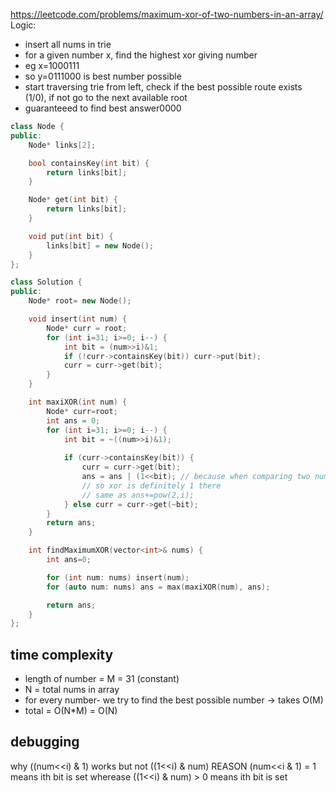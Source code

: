 https://leetcode.com/problems/maximum-xor-of-two-numbers-in-an-array/
Logic:
- insert all nums in trie
- for a given number x, find the highest xor giving number
- eg x=1000111
- so y=0111000 is best number possible
- start traversing trie from left, check if the best possible route exists (1/0), if not go to the next available root
- guaranteeed to find best answer0000
```cpp
class Node {
public:
    Node* links[2];

    bool containsKey(int bit) {
        return links[bit];
    }

    Node* get(int bit) {
        return links[bit];
    }

    void put(int bit) {
        links[bit] = new Node();
    }
};

class Solution {
public:
    Node* root= new Node();

    void insert(int num) {
        Node* curr = root;
        for (int i=31; i>=0; i--) {
            int bit = (num>>i)&1;
            if (!curr->containsKey(bit)) curr->put(bit);
            curr = curr->get(bit);
        }
    }

    int maxiXOR(int num) {
        Node* curr=root;
        int ans = 0;
        for (int i=31; i>=0; i--) {
            int bit = ~((num>>i)&1);
            
            if (curr->containsKey(bit)) {
                curr = curr->get(bit);
                ans = ans | (1<<bit); // because when comparing two number one has bit other !bit
                // so xor is definitely 1 there
                // same as ans+=pow(2,i);
            } else curr = curr->get(~bit);
        }
        return ans;
    }

    int findMaximumXOR(vector<int>& nums) {
        int ans=0;

        for (int num: nums) insert(num);
        for (auto num: nums) ans = max(maxiXOR(num), ans);

        return ans;
    }
};
```
## time complexity
- length of number = M = 31 (constant)
- N = total nums in array
- for every number-  we try to find the best possible number -> takes O(M)
- total  = O(N*M) = O(N)
## debugging
why ((num<<i) & 1) works but not  ((1<<i) & num)
REASON
(num<<i & 1) = 1 means ith bit is set wherease
((1<<i) & num) > 0 means ith bit is set
